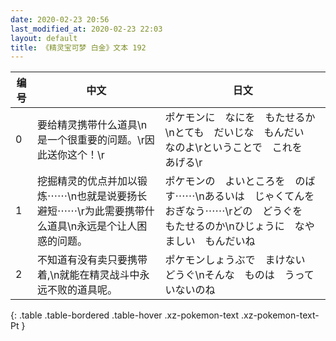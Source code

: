 ```yaml
---
date: 2020-02-23 20:56
last_modified_at: 2020-02-23 22:03
layout: default
title: 《精灵宝可梦 白金》文本 192
---
```

| 编号 | 中文 | 日文 |
| ---- | ---- | ---- |
| 0 | 要给精灵携带什么道具\n是一个很重要的问题。\r因此送你这个！\r | ポケモンに　なにを　もたせるか\nとても　だいじな　もんだい　なのよ\rということで　これを　あげる\r |
| 1 | 挖掘精灵的优点并加以锻炼⋯⋯\n也就是说要扬长避短⋯⋯\r为此需要携带什么道具\n永远是个让人困惑的问题。 | ポケモンの　よいところを　のばす⋯⋯\nあるいは　じゃくてんを　おぎなう⋯⋯\rどの　どうぐを　もたせるのか\nひじょうに　なやましい　もんだいね |
| 2 | 不知道有没有卖只要携带着,\n就能在精灵战斗中永远不败的道具呢。 | ポケモンしょうぶで　まけない　どうぐ\nそんな　ものは　うっていないのね |
{: .table .table-bordered .table-hover .xz-pokemon-text .xz-pokemon-text-Pt }